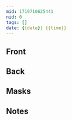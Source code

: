 ```yaml
---
mid: 1719710625441
nid: 0
tags: []
date: {{date}} {{time}}
---
```




## Front



## Back



## Masks



## Notes


